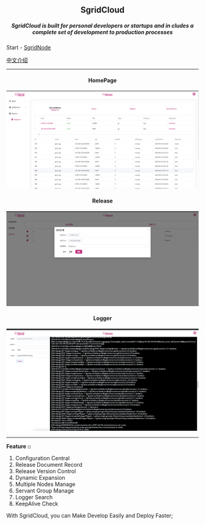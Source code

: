 <h2 align="center">SgridCloud</h2>

<h5 align="center">
SgridCloud is built for personal developers or startups and in
cludes a complete set of development to production processes
</h5>

Start - [SgridNode](./SgridNode/readme.md)

[中文介绍](./readme_zn.md)

***
<h4 align="center">HomePage</h4>
<img src="./note/grid0424.png" />

<h4 align="center">Release</h4>
<img src="./note/release.png" />

<h4 align="center">Logger</h4>
<img src="./note/logger.png" />

***

**Feature ::**

1. Configuration Central
2. Release Document Record
3. Release Version Control
4. Dynamic Expansion
5. Multiple Nodes Manage
6. Servant Group Manage
7. Logger Search
8. KeepAlive Check

With SgridCloud, you can Make Develop Easily and Deploy Faster;
